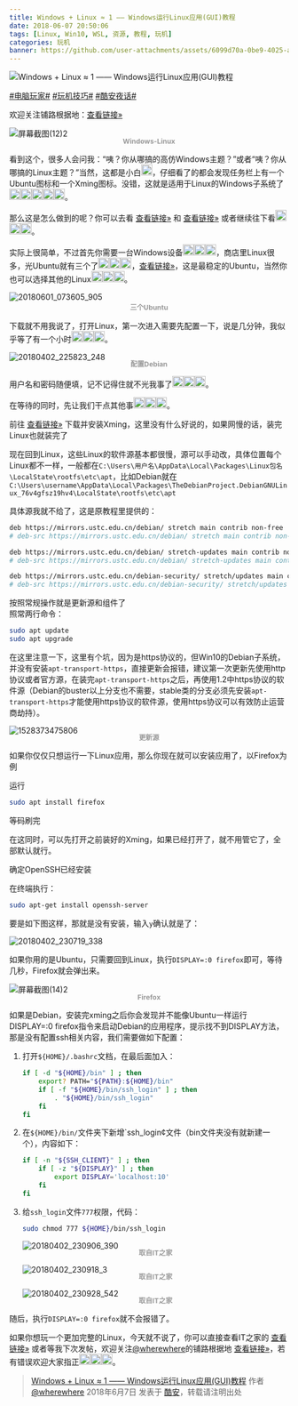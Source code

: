 ```yaml
---
title: Windows + Linux ≈ 1 ―― Windows运行Linux应用(GUI)教程
date: 2018-06-07 20:50:06
tags: [Linux, Win10, WSL, 资源, 教程, 玩机]
categories: 玩机
banner: https://github.com/user-attachments/assets/6099d70a-0be9-4025-ac1d-6e7837fcd0fa
---
```

![Windows + Linux ≈ 1 ―― Windows运行Linux应用(GUI)教程](https://github.com/user-attachments/assets/6099d70a-0be9-4025-ac1d-6e7837fcd0fa)

[#电脑玩家#](https://www.coolapk.com/t/电脑玩家) [#玩机技巧#](https://www.coolapk.com/t/玩机技巧) [#酷安夜话#](https://www.coolapk.com/t/酷安夜话)

欢迎关注铺路根据地：[查看链接»](https://www.coolapk.com/dyh/1480)

![屏幕截图(12)2](https://github.com/user-attachments/assets/92102dcd-529e-483f-bc65-db990f04739f)
<figcaption class="figure">Windows-Linux</figcaption>

看到这个，很多人会问我：“咦？你从哪搞的高仿Windows主题？”或者“咦？你从哪搞的Linux主题？”当然，这都是小白<img class="emoji" src="https://coolapk-uwp.github.io/Coolapk-Lite/CoolapkLite/CoolapkLite/Assets/Emoji/(流汗滑稽).png" alt="流汗滑稽" />，仔细看了的都会发现任务栏上有一个Ubuntu图标和一个Xming图标。没错，这就是适用于Linux的Windows子系统了<img class="emoji" src="https://coolapk-uwp.github.io/Coolapk-Lite/CoolapkLite/CoolapkLite/Assets/Emoji/(流汗滑稽).png" alt="流汗滑稽" /><img class="emoji" src="https://coolapk-uwp.github.io/Coolapk-Lite/CoolapkLite/CoolapkLite/Assets/Emoji/(流汗滑稽).png" alt="流汗滑稽" /><img class="emoji" src="https://coolapk-uwp.github.io/Coolapk-Lite/CoolapkLite/CoolapkLite/Assets/Emoji/(流汗滑稽).png" alt="流汗滑稽" /><img class="emoji" src="https://coolapk-uwp.github.io/Coolapk-Lite/CoolapkLite/CoolapkLite/Assets/Emoji/(流汗滑稽).png" alt="流汗滑稽" /><img class="emoji" src="https://coolapk-uwp.github.io/Coolapk-Lite/CoolapkLite/CoolapkLite/Assets/Emoji/(流汗滑稽).png" alt="流汗滑稽" />。

那么这是怎么做到的呢？你可以去看 [查看链接»](https://www.ithome.com/html/win10/217734.htm) 和 [查看链接»](https://www.ithome.com/html/win10/353700.htm) 或者继续往下看<img class="emoji" src="https://coolapk-uwp.github.io/Coolapk-Lite/CoolapkLite/CoolapkLite/Assets/Emoji/(流汗滑稽).png" alt="流汗滑稽" /><img class="emoji" src="https://coolapk-uwp.github.io/Coolapk-Lite/CoolapkLite/CoolapkLite/Assets/Emoji/(流汗滑稽).png" alt="流汗滑稽" /><img class="emoji" src="https://coolapk-uwp.github.io/Coolapk-Lite/CoolapkLite/CoolapkLite/Assets/Emoji/(流汗滑稽).png" alt="流汗滑稽" />。

实际上很简单，不过首先你需要一台Windows设备<img class="emoji" src="https://coolapk-uwp.github.io/Coolapk-Lite/CoolapkLite/CoolapkLite/Assets/Emoji/(流汗滑稽).png" alt="流汗滑稽" /><img class="emoji" src="https://coolapk-uwp.github.io/Coolapk-Lite/CoolapkLite/CoolapkLite/Assets/Emoji/(流汗滑稽).png" alt="流汗滑稽" /><img class="emoji" src="https://coolapk-uwp.github.io/Coolapk-Lite/CoolapkLite/CoolapkLite/Assets/Emoji/(流汗滑稽).png" alt="流汗滑稽" />，商店里Linux很多，光Ubuntu就有三个了<img class="emoji" src="https://coolapk-uwp.github.io/Coolapk-Lite/CoolapkLite/CoolapkLite/Assets/Emoji/(流汗滑稽).png" alt="流汗滑稽" /><img class="emoji" src="https://coolapk-uwp.github.io/Coolapk-Lite/CoolapkLite/CoolapkLite/Assets/Emoji/(流汗滑稽).png" alt="流汗滑稽" /><img class="emoji" src="https://coolapk-uwp.github.io/Coolapk-Lite/CoolapkLite/CoolapkLite/Assets/Emoji/(流汗滑稽).png" alt="流汗滑稽" />，[查看链接»](https://www.microsoft.com/zh-cn/store/p/ubuntu/9nblggh4msv6)，这是最稳定的Ubuntu，当然你也可以选择其他的Linux<img class="emoji" src="https://coolapk-uwp.github.io/Coolapk-Lite/CoolapkLite/CoolapkLite/Assets/Emoji/(流汗滑稽).png" alt="流汗滑稽" /><img class="emoji" src="https://coolapk-uwp.github.io/Coolapk-Lite/CoolapkLite/CoolapkLite/Assets/Emoji/(流汗滑稽).png" alt="流汗滑稽" /><img class="emoji" src="https://coolapk-uwp.github.io/Coolapk-Lite/CoolapkLite/CoolapkLite/Assets/Emoji/(流汗滑稽).png" alt="流汗滑稽" />。

<img src="https://github.com/user-attachments/assets/f8a4985f-abcd-4922-ad54-b73815c115fb" alt="20180601_073605_905" />
<figcaption class="figure">三个Ubuntu</figcaption>

下载就不用我说了，打开Linux，第一次进入需要先配置一下，说是几分钟，我似乎等了有一个小时<img class="emoji" src="https://coolapk-uwp.github.io/Coolapk-Lite/CoolapkLite/CoolapkLite/Assets/Emoji/(阴险).png" alt="阴险" /><img class="emoji" src="https://coolapk-uwp.github.io/Coolapk-Lite/CoolapkLite/CoolapkLite/Assets/Emoji/(阴险).png" alt="阴险" /><img class="emoji" src="https://coolapk-uwp.github.io/Coolapk-Lite/CoolapkLite/CoolapkLite/Assets/Emoji/(阴险).png" alt="阴险" />。

<style>
  img.emoji {
    height: 20px;
    width: 20px;
    margin-bottom: -4px !important;
    display: inline;
  }

  figcaption.figure {
    color: #999;
    font-size: 0.875em;
    font-weight: bold;
    line-height: 1;
    margin: 5px auto 15px;
    text-align: center;
  }

  p+figcaption.figure,
  p+div.code-line+.figure {
    margin: -15px auto 15px;
  }

  li p+div.code-line+.figure {
    margin: -10px auto 15px;
  }

  @media (max-width: 567px) {
    .post-body p+figcaption.figure {
      margin: -5px auto 15px;
    }
  }
</style>
<!--more-->

![20180402_225823_248](https://github.com/user-attachments/assets/4f84d3e1-b54e-438a-a363-645b03ff91f9)
<figcaption class="figure">配置Debian</figcaption>

用户名和密码随便填，记不记得住就不光我事了<img class="emoji" src="https://coolapk-uwp.github.io/Coolapk-Lite/CoolapkLite/CoolapkLite/Assets/Emoji/(流汗滑稽).png" alt="流汗滑稽" /><img class="emoji" src="https://coolapk-uwp.github.io/Coolapk-Lite/CoolapkLite/CoolapkLite/Assets/Emoji/(流汗滑稽).png" alt="流汗滑稽" /><img class="emoji" src="https://coolapk-uwp.github.io/Coolapk-Lite/CoolapkLite/CoolapkLite/Assets/Emoji/(流汗滑稽).png" alt="流汗滑稽" />。

在等待的同时，先让我们干点其他事<img class="emoji" src="https://coolapk-uwp.github.io/Coolapk-Lite/CoolapkLite/CoolapkLite/Assets/Emoji/(流汗滑稽).png" alt="流汗滑稽" /><img class="emoji" src="https://coolapk-uwp.github.io/Coolapk-Lite/CoolapkLite/CoolapkLite/Assets/Emoji/(流汗滑稽).png" alt="流汗滑稽" /><img class="emoji" src="https://coolapk-uwp.github.io/Coolapk-Lite/CoolapkLite/CoolapkLite/Assets/Emoji/(流汗滑稽).png" alt="流汗滑稽" />。

前往 [查看链接»](https://xming.en.softonic.com/?ex=REG-60.2) 下载并安装Xming，这里没有什么好说的，如果网慢的话，装完Linux也就装完了

现在回到Linux，这些Linux的软件源基本都很慢，源可以手动改，具体位置每个Linux都不一样，一般都在`C:\Users\用户名\AppData\Local\Packages\Linux包名\LocalState\rootfs\etc\apt`，比如Debian就在`C:\Users\username\AppData\Local\Packages\TheDebianProject.DebianGNULinux_76v4gfsz19hv4\LocalState\rootfs\etc\apt`

具体源我就不给了，这是原教程里提供的：

```sh
deb https://mirrors.ustc.edu.cn/debian/ stretch main contrib non-free
# deb-src https://mirrors.ustc.edu.cn/debian/ stretch main contrib non-free

deb https://mirrors.ustc.edu.cn/debian/ stretch-updates main contrib non-free
# deb-src https://mirrors.ustc.edu.cn/debian/ stretch-updates main contrib non-free

deb https://mirrors.ustc.edu.cn/debian-security/ stretch/updates main contrib non-free
# deb-src https://mirrors.ustc.edu.cn/debian-security/ stretch/updates main contrib non-free
```

按照常规操作就是更新源和组件了  
照常两行命令：

```sh
sudo apt update
sudo apt upgrade
```

在这里注意一下，这里有个坑，因为是https协议的，但Win10的Debian子系统，并没有安装`apt-transport-https`，直接更新会报错，建议第一次更新先使用http协议或者官方源，在装完`apt-transport-https`之后，再使用1.2中https协议的软件源（Debian的buster以上分支也不需要，stable类的分支必须先安装`apt-transport-https`才能使用https协议的软件源，使用https协议可以有效防止运营商劫持）。

![1528373475806](https://github.com/user-attachments/assets/1dce677d-1b10-4512-9ed3-5c7b752f5f57)
<figcaption class="figure">更新源</figcaption>

如果你仅仅只想运行一下Linux应用，那么你现在就可以安装应用了，以Firefox为例

运行

```sh
sudo apt install firefox
```

等码刷完

在这同时，可以先打开之前装好的Xming，如果已经打开了，就不用管它了，全部默认就行。

确定OpenSSH已经安装

在终端执行：

```sh
sudo apt-get install openssh-server
```

要是如下图这样，那就是没有安装，输入`y`确认就是了：

![20180402_230719_338](https://github.com/user-attachments/assets/1d3a180f-0718-4126-b098-6736baf8ae61)

如果你用的是Ubuntu，只需要回到Linux，执行`DISPLAY=:0 firefox`即可，等待几秒，Firefox就会弹出来。

![屏幕截图(14)2](https://github.com/user-attachments/assets/692030dd-fa7e-4d69-a1fc-dfea25b6919b)
<figcaption class="figure">Firefox</figcaption>

如果是Debian，安装完xming之后你会发现并不能像Ubuntu一样运行DISPLAY=:0 firefox指令来启动Debian的应用程序，提示找不到DISPLAY方法，那是没有配置ssh相关内容，我们需要做如下配置：

1. 打开`${HOME}/.bashrc`文档，在最后面加入：

   ```sh
   if [ -d "${HOME}/bin" ] ; then
       export? PATH="${PATH}:${HOME}/bin"
       if [ -f "${HOME}/bin/ssh_login" ] ; then
           . "${HOME}/bin/ssh_login"
       fi
   fi
   ```

2. 在`${HOME}/bin/`文件夹下新增`ssh_login¢文件（bin文件夹没有就新建一个），内容如下：

   ```sh
   if [ -n "${SSH_CLIENT}" ] ; then
       if [ -z "${DISPLAY}" ] ; then
           export DISPLAY='localhost:10'
       fi
   fi
   ```

3. 给`ssh_login`文件`777`权限，代码：

   ```sh
   sudo chmod 777 ${HOME}/bin/ssh_login
   ```

   ![20180402_230906_390](https://github.com/user-attachments/assets/f6990683-6285-495e-8d71-e5a188cd780c)
   <figcaption class="figure">取自IT之家</figcaption>

   ![20180402_230918_3](https://github.com/user-attachments/assets/78011ddb-8bc2-4b4c-ae76-a33d6ce7c0a0)
   <figcaption class="figure">取自IT之家</figcaption>

   ![20180402_230928_542](https://github.com/user-attachments/assets/df527c33-bd49-4f97-93f6-509a7608d050)
   <figcaption class="figure">取自IT之家</figcaption>

随后，执行`DISPLAY=:0 firefox`就不会报错了。

如果你想玩一个更加完整的Linux，今天就不说了，你可以直接查看IT之家的 [查看链接»](https://www.ithome.com/html/win10/353700.htm) 或者等我下次发帖，欢迎关注[@wherewhere](https://www.coolapk.com/u/wherewhere)的铺路根据地 [查看链接»](https://www.coolapk.com/dyh/1480)，若有错误欢迎大家指正<img class="emoji" src="https://coolapk-uwp.github.io/Coolapk-Lite/CoolapkLite/CoolapkLite/Assets/Emoji/(流汗滑稽).png" alt="流汗滑稽" /><img class="emoji" src="https://coolapk-uwp.github.io/Coolapk-Lite/CoolapkLite/CoolapkLite/Assets/Emoji/(流汗滑稽).png" alt="流汗滑稽" /><img class="emoji" src="https://coolapk-uwp.github.io/Coolapk-Lite/CoolapkLite/CoolapkLite/Assets/Emoji/(流汗滑稽).png" alt="流汗滑稽" />。

> [Windows + Linux ≈ 1 ―― Windows运行Linux应用(GUI)教程](https://www.coolapk.com/feed/6811907?shareKey=NDlhYWZkYzgyOTEwNjY2MGEyZjg) 作者 [@wherewhere](https://www.coolapk.com/u/wherewhere) 2018年6月7日 发表于 [酷安](https://www.coolapk.com "Coolapk")，转载请注明出处
